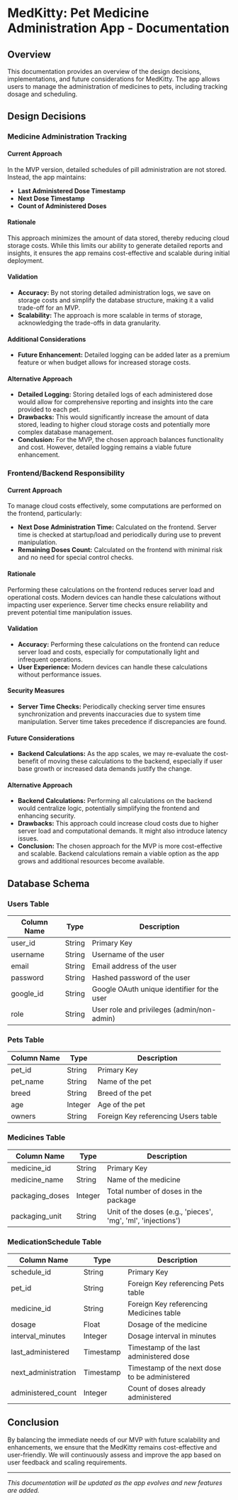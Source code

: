 # MedKitty: Pet Medicine Administration App - Documentation

## Overview

This documentation provides an overview of the design decisions, implementations, and future considerations for MedKitty. The app allows users to manage the administration of medicines to pets, including tracking dosage and scheduling.

## Design Decisions

### Medicine Administration Tracking

#### Current Approach

In the MVP version, detailed schedules of pill administration are not stored. Instead, the app maintains:

-   **Last Administered Dose Timestamp**
-   **Next Dose Timestamp**
-   **Count of Administered Doses**

#### Rationale

This approach minimizes the amount of data stored, thereby reducing cloud storage costs. While this limits our ability to generate detailed reports and insights, it ensures the app remains cost-effective and scalable during initial deployment.

#### Validation

-   **Accuracy:** By not storing detailed administration logs, we save on storage costs and simplify the database structure, making it a valid trade-off for an MVP.
-   **Scalability:** The approach is more scalable in terms of storage, acknowledging the trade-offs in data granularity.

#### Additional Considerations

-   **Future Enhancement:** Detailed logging can be added later as a premium feature or when budget allows for increased storage costs.

#### Alternative Approach

-   **Detailed Logging:** Storing detailed logs of each administered dose would allow for comprehensive reporting and insights into the care provided to each pet.
-   **Drawbacks:** This would significantly increase the amount of data stored, leading to higher cloud storage costs and potentially more complex database management.
-   **Conclusion:** For the MVP, the chosen approach balances functionality and cost. However, detailed logging remains a viable future enhancement.

### Frontend/Backend Responsibility

#### Current Approach

To manage cloud costs effectively, some computations are performed on the frontend, particularly:

-   **Next Dose Administration Time:** Calculated on the frontend. Server time is checked at startup/load and periodically during use to prevent manipulation.
-   **Remaining Doses Count:** Calculated on the frontend with minimal risk and no need for special control checks.

#### Rationale

Performing these calculations on the frontend reduces server load and operational costs. Modern devices can handle these calculations without impacting user experience. Server time checks ensure reliability and prevent potential time manipulation issues.

#### Validation

-   **Accuracy:** Performing these calculations on the frontend can reduce server load and costs, especially for computationally light and infrequent operations.
-   **User Experience:** Modern devices can handle these calculations without performance issues.

#### Security Measures

-   **Server Time Checks:** Periodically checking server time ensures synchronization and prevents inaccuracies due to system time manipulation. Server time takes precedence if discrepancies are found.

#### Future Considerations

-   **Backend Calculations:** As the app scales, we may re-evaluate the cost-benefit of moving these calculations to the backend, especially if user base growth or increased data demands justify the change.

#### Alternative Approach

-   **Backend Calculations:** Performing all calculations on the backend would centralize logic, potentially simplifying the frontend and enhancing security.
-   **Drawbacks:** This approach could increase cloud costs due to higher server load and computational demands. It might also introduce latency issues.
-   **Conclusion:** The chosen approach for the MVP is more cost-effective and scalable. Backend calculations remain a viable option as the app grows and additional resources become available.

## Database Schema

### Users Table

| Column Name | Type   | Description                                 |
| ----------- | ------ | ------------------------------------------- |
| user_id     | String | Primary Key                                 |
| username    | String | Username of the user                        |
| email       | String | Email address of the user                   |
| password    | String | Hashed password of the user                 |
| google_id   | String | Google OAuth unique identifier for the user |
| role        | String | User role and privileges (admin/non-admin)  |

### Pets Table

| Column Name | Type    | Description                         |
| ----------- | ------- | ----------------------------------- |
| pet_id      | String  | Primary Key                         |
| pet_name    | String  | Name of the pet                     |
| breed       | String  | Breed of the pet                    |
| age         | Integer | Age of the pet                      |
| owners      | String  | Foreign Key referencing Users table |

### Medicines Table

| Column Name     | Type    | Description                                                  |
| --------------- | ------- | ------------------------------------------------------------ |
| medicine_id     | String  | Primary Key                                                  |
| medicine_name   | String  | Name of the medicine                                         |
| packaging_doses | Integer | Total number of doses in the package                         |
| packaging_unit  | String  | Unit of the doses (e.g., 'pieces', 'mg', 'ml', 'injections') |

### MedicationSchedule Table

| Column Name         | Type      | Description                                   |
| ------------------- | --------- | --------------------------------------------- |
| schedule_id         | String    | Primary Key                                   |
| pet_id              | String    | Foreign Key referencing Pets table            |
| medicine_id         | String    | Foreign Key referencing Medicines table       |
| dosage              | Float     | Dosage of the medicine                        |
| interval_minutes    | Integer   | Dosage interval in minutes                    |
| last_administered   | Timestamp | Timestamp of the last administered dose       |
| next_administration | Timestamp | Timestamp of the next dose to be administered |
| administered_count  | Integer   | Count of doses already administered           |

## Conclusion

By balancing the immediate needs of our MVP with future scalability and enhancements, we ensure that the MedKitty remains cost-effective and user-friendly. We will continuously assess and improve the app based on user feedback and scaling requirements.

---

_This documentation will be updated as the app evolves and new features are added._
